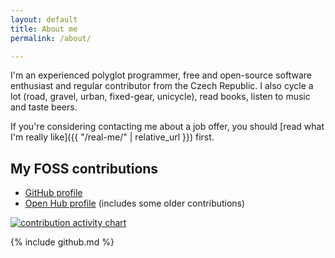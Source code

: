 ```yaml
---
layout: default
title: About me
permalink: /about/

---
```


I'm an experienced polyglot programmer, free and open-source software
enthusiast and regular contributor from the Czech Republic. I also cycle a
lot (road, gravel, urban, fixed-gear, unicycle), read books, listen to music
and taste beers.

If you're considering contacting me about a job offer, you should [read what
I'm really like]({{ "/real-me/" | relative_url }}) first.

## My FOSS contributions

* [GitHub profile](https://github.com/liskin)
* [Open Hub profile](https://www.openhub.net/accounts/Liskni_si) (includes
  some older contributions)

[![contribution activity chart](https://ghchart.rshah.org/liskin)](https://github.com/liskin)

{% include github.md %}
